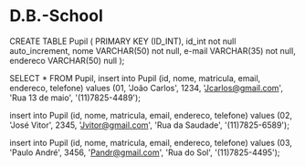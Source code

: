 # D.B.-School

CREATE TABLE Pupil (
PRIMARY KEY (ID_INT),
id_int not null auto_increment,
nome VARCHAR(50) not null,
e-mail VARCHAR(35) not null,
endereco VARCHAR(50) null
);

SELECT * FROM Pupil,
insert into Pupil (id, nome, matricula, email, endereco, telefone) values
(01, 'João Carlos', 1234, 'Jcarlos@gmail.com', 'Rua 13 de maio', '(11)7825-4489');

insert into Pupil (id, nome, matricula, email, endereco, telefone) values
(02, 'José Vitor', 2345, 'Jvitor@gmail.com', 'Rua da Saudade', '(11)7825-6589');

insert into Pupil (id, nome, matricula, email, endereco, telefone) values
(03, 'Paulo André', 3456, 'Pandr@gmail.com', 'Rua do Sol', '(11)7825-4495');
